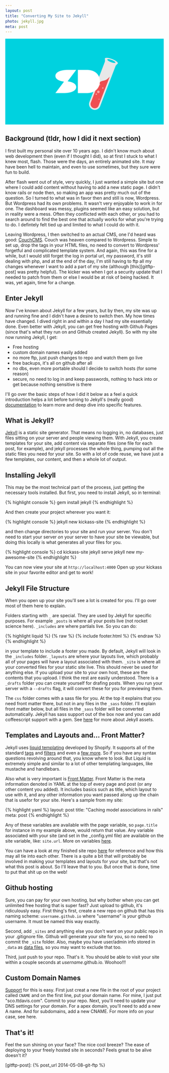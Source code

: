 ```yaml
---
layout: post
title: "Converting My Site to Jekyll"
photo: jekyll.jpg
meta: post
---
```


![](/images/jekyll.jpg)

## Background (tldr, how I did it next section)

I first built my personal site over 10 years ago. I didn't know much about web development then (even if I thought I did), so at first I stuck to what I knew most, flash. Those were the days, an entirely animated site. It may have been hell to maintain, and even to use sometimes, but they sure were fun to build.

After flash went out of style, very quickly, I just wanted a simple site but one where I could add content without having to add <!--more--> a new static page. I didn't know rails or node then, so making an app was pretty much out of the question. So I turned to what was in favor then and still is now, Wordpress. But Wordpress had its own problems. It wasn't very enjoyable to work in for one. The dashboard was messy, plugins seemed like an easy solution, but in reality were a mess. Often they conflicted with each other, or you had to search around to find the best one that actually works for what you're trying to do. I defintely felt tied up and limited to what I could do with it.

Leaving Wordpress, I then switched to an actual CMS, one I'd heard was good: [CouchCMS][couch]. Couch was heaven compared to Wordpress. Simple to set up, drop the tags in your HTML files, no need to convert to Wordpress' forgetful and complicated template system. And again, this was fine for a while, but I would still forget the log in portal url, my password, it's still dealing with php, and at the end of the day, I'm still having to ftp all my changes whenever I want to add a part of my site (although [this][gitftp-post] was pretty helpful). The kicker was when I got a security update that I needed to patch from them or else I would be at risk of being hacked. It was, yet again, time for a change.

## Enter Jekyll

Now I've known about Jekyll for a few years, but by then, my site was up and running fine and I didn't have a desire to switch then. My how times have changed. I dived right in and within a day I had my site essentially done. Even better with Jekyll, you can get free hosting with Github Pages (since that's what they run on and Github created Jekyll). So with my site now running Jekyll, I get:

- Free hosting
- custom domain names easily added
- no more ftp, just push changes to repo and watch them go live
- free backups, it's all on github after all
- no dbs, even more portable should I decide to switch hosts (for some reason)
- secure, no need to log in and keep passwords, nothing to hack into or get because nothing sensitive is there

I'll go over the basic steps of how I did it below as a feel a quick introduction helps a lot before turning to Jekyll's (really good) [documentation][docs] to learn more and deep dive into specific features.

## What is Jekyll?

[Jekyll][jekyll] is a static site generator. That means no logging in, no databases, just files sitting on your server and people viewing them. With Jekyll, you create templates for your site, add content via separate files (one file for each post, for example), and jekyll processes the whole thing, pumping out all the static files you need for your site. So with a lot of code reuse, we have just a few templates, our content, and then a whole lot of output. 

## Installing Jekyll

This may be the most technical part of the process, just getting the necessary tools installed. But first, you need to install Jekyll, so in terminal:

{% highlight console %}
gem install jekyll
{% endhighlight %}

And then create your project wherever you want it:

{% highlight console %}
jekyll new kickass-site
{% endhighlight %}

and then change directories to your site and run your server. You don't need to start your server *on* your server to have your site be viewable, but doing this locally is what generates all your files for you.

{% highlight console %}
cd kickass-site
jekyll serve
jekyll new my-awesome-site
{% endhighlight %}

You can now view your site at `http://localhost:4000` Open up your kickass site in your favorite editor and get to work!

## Jekyll File Structure

When you open up your site you'll see a lot is created for you. I'll go over most of them here to explain. 

Folders starting with `_` are special. They are used by Jekyll for specific purposes. For example `_posts` is where all your posts live (not rocket science here). `_includes` are where partials live. So you can do:

{% highlight liquid %}
{% raw %}
{% include footer.html %}
{% endraw %}
{% endhighlight %}

in your template to include a footer you made. By default, Jekyll will look in the `_includes` folder. `_layouts` are where your layouts live, which probably all of your pages will have a layout associated with them. `_site` is where all your converted files for your static site live. This should never be used for anything else. If you upload your site to your own host, these are the contents that you upload.
I think the rest are easily understood. There is a `_drafts` folder you can create yourself for drafing posts. When you run your server with a `--drafts` flag, it will convert these for you for previewing them.

The `css` folder comes with a sass file for you. At the top it explains that you need front matter there, but not in any files in the `_sass` folder. I'll explain front matter below, but all files in the `_sass` folder will be converted automatically. Jekyll has sass support out of the box now and you can add coffeescript support with a gem. See [here][assets] for more about Jekyll assets.

## Templates and Layouts and... Front Matter?

Jekyll uses [liquid templating][liquid] developed by Shopify. It supports all of the standard [tags][liquid-tags] and [filters][liquid-filters] and even a [few more][jekyll-filters]. So if you have any syntax questions revolving around that, you know where to look. But Liquid is extremely simple and similar to a lot of other templating languages, like mustache and handlebars.

Also what is very important is [Front Matter][frontmatter]. Front Matter is the meta information denoted in YAML at the top of every page and post (or any other content you added). It includes basics such as title, which layout to use with it, and any other information you want passed along up the chain that is usefor for your site. Here's a sample from my site:

{% highlight yaml %}
layout: post
title: "Caching model associations in rails"
meta: post
{% endhighlight %}

Any of these variables are available with the page variable, so `page.title` for instance in my example above, would return that value. Any variable associated with your site (and set in the _config.yml file) are available on the site variable, like: `site.url`. More on variables [here][variables].

You can have a look at my finished site repo [here][my-site] for reference and how this may all tie into each other. There is a quite a bit that will probably be involved in making your templates and layouts for your site, but that's not what this post is about. So I'll leave that to you. But once that is done, time to put that shit up on the web!

## Github hosting

Sure, you can pay for your own hosting, but why bother when you can get unlimited free hosting that is super fast? Just upload to github, it's ridiculously easy. First thing's first, create a new repo on github that has this naming scheme: `username.github.io` where "username" is *your* github username. It must be named this way exactly. 

Second, add `_sites` and anything else you don't want on your public repo in your .gitignore file. Github will generate your site for you, so no need to commit the `_site` folder. Also, maybe you have user/admin info stored in `_data` as [data files][data-files], so you may want to exclude that too.

Third, just push to your repo. That's it. You should be able to visit your site within a couple seconds at *username*.github.io. Woohoo!!! 

## Custom Domain Names

[Support][custom-domain] for this is easy. First just creat a new file in the root of your project called `CNAME` and on the first line, put your domain name. For mine, I just put "sco.ttdavis.com". Commit to your repo. Next, you'll need to update your DNS settings for your domain. For a apex domain, you'll need to add a new A name. And for subdomains, add a new CNAME. For more info on your case, see here.

## That's it!

Feel the sun shining on your face? The nice cool breeze? The ease of deploying to your freely hosted site in seconds? Feels great to be alive doesn't it?


[jekyll]: http://jekyllrb.com/
[jekyll-filters]: http://jekyllrb.com/docs/templates/
[frontmatter]: http://jekyllrb.com/docs/frontmatter/
[variables]: http://jekyllrb.com/docs/variables/
[data-files]: http://jekyllrb.com/docs/datafiles/
[liquid-tags]: https://github.com/Shopify/liquid/wiki/Liquid-for-Designers#tags
[liquid-filters]: https://github.com/Shopify/liquid/wiki/Liquid-for-Designers#standard-filters
[docs]: http://jekyllrb.com/docs/home/
[assets]: http://jekyllrb.com/docs/assets/
[liquid]: https://docs.shopify.com/themes/liquid-documentation/basics
[couch]: http://www.couchcms.com/
[custom-domain]: https://help.github.com/articles/setting-up-a-custom-domain-with-github-pages/
[my-site]: https://github.com/scttdavs/scttdavs.github.io
[gitftp-post]: {% post_url 2014-05-08-git-ftp %}